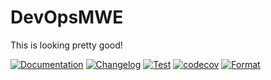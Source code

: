 # DevOpsMWE

This is looking pretty good!

[![Documentation](https://github.com/MolecularTheoryGroup/DevOpsMWE.jl/actions/workflows/docs.yml/badge.svg)](https://MolecularTheoryGroup.github.io/DevOpsMWE.jl/) [![Changelog](https://img.shields.io/badge/Changelog-View-blue)](https://github.com/MolecularTheoryGroup/DevOpsMWE.jl/blob/main/CHANGELOG.md)
[![Test](https://github.com/MolecularTheoryGroup/DevOpsMWE.jl/actions/workflows/test.yml/badge.svg)](https://github.com/MolecularTheoryGroup/DevOpsMWE.jl/actions/workflows/test.yml) [![codecov](https://codecov.io/gh/MolecularTheoryGroup/DevOpsMWE.jl/branch/main/graph/badge.svg)](https://codecov.io/gh/MolecularTheoryGroup/DevOpsMWE.jl) [![Format](https://github.com/MolecularTheoryGroup/DevOpsMWE.jl/actions/workflows/format.yml/badge.svg)](https://github.com/MolecularTheoryGroup/DevOpsMWE.jl/actions/workflows/format.yml)
